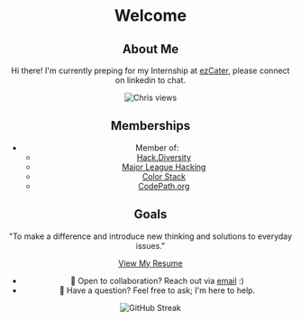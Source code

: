 <div style="text-align: center;">

# Welcome


## About Me

Hi there! I'm currently preping for my Internship at [ezCater](https://www.ezcater.com/), please connect on linkedin to chat. 

![Chris views](https://komarev.com/ghpvc/?username=ChristopherAlphonsee&style=for-the-badge)



## Memberships

- Member of:
  - [Hack.Diversity](https://www.hackdiversity.com/)
  - [Major League Hacking](https://mlh.io/)
  - [Color Stack](https://www.colorstack.org/)
  - [CodePath.org](https://www.codepath.org/)



## Goals

"To make a difference and introduce new thinking and solutions to everyday issues."



[View My Resume](https://christopheralphonse.com/Christopher_Alphonse_Resume.pdf)

- 💼 Open to collaboration? Reach out via [email](mailto:chris.freelance.dev@gmail.com) :)
- 💬 Have a question? Feel free to ask; I'm here to help.



![GitHub Streak](https://github-readme-stats.vercel.app/api?username=christopheralphonse&show_icons=true&include_all_commits=true&theme=tokyonight&hide_border=false&hide=issues&count_private=true)

</div>
